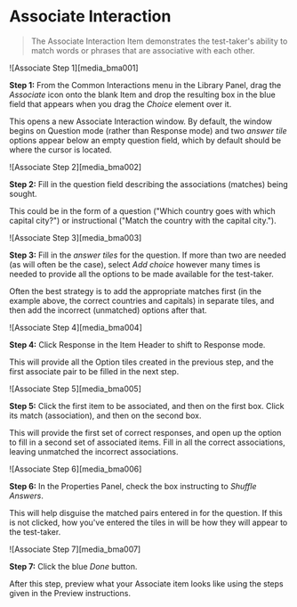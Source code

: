 # Associate Interaction #

>The Associate Interaction Item demonstrates the test-taker's ability to match words or phrases that are associative with each other. 

![Associate Step 1][media_bma001]

**Step 1:** From the Common Interactions menu in the Library Panel, drag the *Associate* icon onto the blank Item and drop the resulting box in the blue field that appears when you drag the *Choice* element over it.

This opens a new Associate Interaction window. By default, the window begins on Question mode (rather than Response mode) and two *answer tile* options appear below an empty question field, which by default should be where the cursor is located. 

![Associate Step 2][media_bma002]

**Step 2:** Fill in the question field describing the associations (matches) being sought. 

This could be in the form of a question ("Which country goes with which capital city?") or instructional ("Match the country with the capital city.").

![Associate Step 3][media_bma003]

**Step 3:** Fill in the *answer tiles* for the question. If more than two are needed (as will often be the case), select *Add choice* however many times is needed to provide all the options to be made available for the test-taker.

Often the best strategy is to add the appropriate matches first (in the example above, the correct countries and capitals) in separate tiles, and then add the incorrect (unmatched) options after that. 

![Associate Step 4][media_bma004]

**Step 4:** Click Response in the Item Header to shift to Response mode.

This will provide all the Option tiles created in the previous step, and the first associate pair to be filled in the next step.

![Associate Step 5][media_bma005]

**Step 5:** Click the first item to be associated, and then on the first box. Click its match (association), and then on the second box.

This will provide the first set of correct responses, and open up the option to fill in a second set of associated items. Fill in all the correct associations, leaving unmatched the incorrect associations.

![Associate Step 6][media_bma006]

**Step 6:** In the Properties Panel, check the box instructing to *Shuffle Answers*. 

This will help disguise the matched pairs entered in for the question. If this is not clicked, how you've entered the tiles in will be how they will appear to the test-taker.

![Associate Step 7][media_bma007]

**Step 7:** Click the blue *Done* button.

After this step, preview what your Associate item looks like using the steps given in the Preview instructions.
